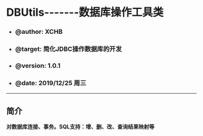 <h1>DBUtils-------数据库操作工具类</h1>
<ul>
	<li><h3>@author: XCHB</h3></li>
	<li><h3>@target: 简化JDBC操作数据库的开发</h3></li>
	<li><h3>@version: 1.0.1</h3></li>
	<li><h3>@date:  2019/12/25 周三</h3></li>
</ul><hr/>
<h2>简介</h2>
<b>对数据库连接、事务。SQL支持：增、删、改、查询结果映射等</b>
